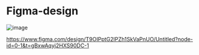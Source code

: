 # Figma-design
![image](https://github.com/user-attachments/assets/e6b477bf-18e3-454f-ad97-1003dc0daeba)

https://www.figma.com/design/T9OIPptG2lPZh1SkVaPnUO/Untitled?node-id=0-1&t=gBxwAqyj2HXS90DC-1
